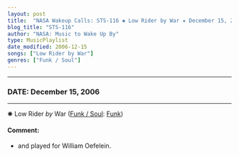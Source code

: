 ```yaml
---
layout: post
title:  "NASA Wakeup Calls: STS-116 ✺ Low Rider by War ✷ December 15, 2006"
blog_title: "STS-116"
author: "NASA: Music to Wake Up By"
type: MusicPlaylist
date_modified: 2006-12-15
songs: ["Low Rider by War"]
genres: ["Funk / Soul"]
---
```


----
### DATE: December 15, 2006
----
✺ Low Rider *by* War ([Funk / Soul](https://www.discogs.com/genre/Funk%20/%20Soul): [Funk](https://www.discogs.com/style/Funk)) <a target="blank_" href="https://www.discogs.com/War-Low-Rider/master/153087">
    <i class="fas fa-compact-disc"
       title="Discogs entry for this song"
       alt="Discogs entry for this song"
       style="font-size: 1.1em;"></i></a>
    

#### Comment:
* and played for William Oefelein.



<br/>
<center>
	<a target="_blank"
	   href="https://twitter.com/intent/tweet?hashtags=Space,NASA,Playlist,NASAWakeupCalls,SpaceProgram&text=🚀 {{ page.author}}, '{{ page.songs.first }}' {{ page.title }}, {{ site.url }}{{ page.url }}&via=nasawakeupcalls"><i class="fab fa-twitter" title="Tweet this page" alt="Tweet this page" style="font-size: 1.3em;"></i></a>
	&nbsp; 	<i class="fas fa-user-astronaut" style="font-size: 1.5em;"></i> &nbsp;
    <a id="custom_amazon_link"
       type="amzn" search="#"
       category="popular music">
    <i class="fab fa-amazon" style="font-size: 1.3em;"></i></a>
</center>

<!-- Randomly resolve an individual entry from a song array -->
<script src="/assets/javascript/seedrandom.min.js"></script>
<script>
  var wake_me_up = ["Low Rider by War"];
  var prng = new Math.seedrandom();
  function randomSong() {
    song = wake_me_up[Math.floor(Math.random() * wake_me_up.length)];
    var amazon_link = document.getElementById("custom_amazon_link");
    amazon_link.setAttribute("search", song);
  }
  window.onload = randomSong();
</script>
